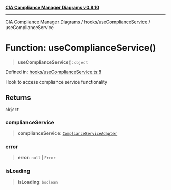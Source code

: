 [**CIA Compliance Manager Diagrams v0.8.10**](../../../README.md)

***

[CIA Compliance Manager Diagrams](../../../modules.md) / [hooks/useComplianceService](../README.md) / useComplianceService

# Function: useComplianceService()

> **useComplianceService**(): `object`

Defined in: [hooks/useComplianceService.ts:8](https://github.com/Hack23/cia-compliance-manager/blob/680c1f0618a64f5e2a4571e2b2ee23d6baf8dc9d/src/hooks/useComplianceService.ts#L8)

Hook to access compliance service functionality

## Returns

`object`

### complianceService

> **complianceService**: [`ComplianceServiceAdapter`](../../../services/classes/ComplianceServiceAdapter.md)

### error

> **error**: `null` \| `Error`

### isLoading

> **isLoading**: `boolean`
